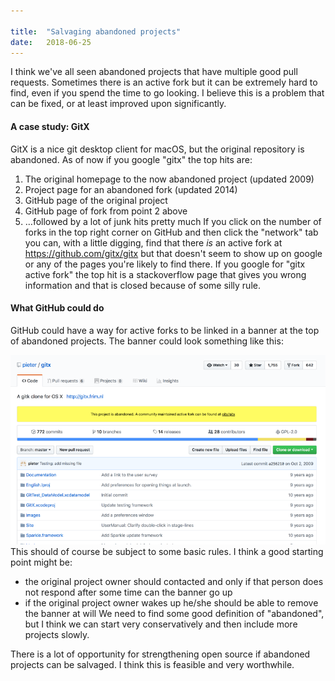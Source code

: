 ```yaml
---

title:	"Salvaging abandoned projects"
date:	2018-06-25
---
```


  I think we've all seen abandoned projects that have multiple good pull requests. Sometimes there is an active fork but it can be extremely hard to find, even if you spend the time to go looking. I believe this is a problem that can be fixed, or at least improved upon significantly.

#### A case study: GitX

GitX is a nice git desktop client for macOS, but the original repository is abandoned. As of now if you google "gitx" the top hits are:

1. The original homepage to the now abandoned project (updated 2009)
2. Project page for an abandoned fork (updated 2014)
3. GitHub page of the original project
4. GitHub page of fork from point 2 above
5. …followed by a lot of junk hits pretty much
If you click on the number of forks in the top right corner on GitHub and then click the "network" tab you can, with a little digging, find that there *is* an active fork at <https://github.com/gitx/gitx> but that doesn't seem to show up on google or any of the pages you're likely to find there. If you google for "gitx active fork" the top hit is a stackoverflow page that gives you wrong information and that is closed because of some silly rule.

#### What GitHub could do

GitHub could have a way for active forks to be linked in a banner at the top of abandoned projects. The banner could look something like this:

![](/img/1*08wskmnFKchqdhRmAcJUPw.png)This should of course be subject to some basic rules. I think a good starting point might be:

* the original project owner should contacted and only if that person does not respond after some time can the banner go up
* if the original project owner wakes up he/she should be able to remove the banner at will
We need to find some good definition of "abandoned", but I think we can start very conservatively and then include more projects slowly.

There is a lot of opportunity for strengthening open source if abandoned projects can be salvaged. I think this is feasible and very worthwhile.

